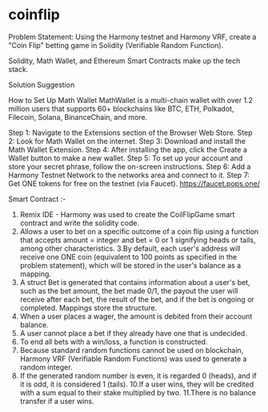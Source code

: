 # coinflip
Problem Statement: Using the Harmony testnet and Harmony VRF, create a "Coin Flip" betting game in Solidity (Verifiable Random Function).

Solidity, Math Wallet, and Ethereum Smart Contracts make up the tech stack.

Solution Suggestion

How to Set Up Math Wallet
MathWallet is a multi-chain wallet with over 1.2 million users that supports 60+ blockchains like BTC, ETH, Polkadot, Filecoin, Solana, BinanceChain, and more.

Step 1: Navigate to the Extensions section of the Browser Web Store.
Step 2: Look for Math Wallet on the internet.
Step 3: Download and install the Math Wallet Extension.
Step 4: After installing the app, click the Create a Wallet button to make a new wallet.
Step 5: To set up your account and store your secret phrase, follow the on-screen instructions.
Step 6: Add a Harmony Testnet Network to the networks area and connect to it.
Step 7: Get ONE tokens for free on the testnet (via Faucet). https://faucet.pops.one/


Smart Contract :-
1. Remix IDE - Harmony was used to create the CoilFlipGame smart contract and write the solidity code.
2. Allows a user to bet on a specific outcome of a coin flip using a function that accepts amount = integer and bet = 0 or 1 signifying heads or tails, among other characteristics.
3.By default, each user's address will receive one ONE coin (equivalent to 100 points as specified in the problem statement), which will be stored in the user's balance as a mapping.
4. A struct Bet is generated that contains information about a user's bet, such as the bet amount, the bet made 0/1, the payout the user will receive after each bet, the result of the bet, and if the bet is ongoing or completed. Mappings store the structure.
5. When a user places a wager, the amount is debited from their account balance.
6. A user cannot place a bet if they already have one that is undecided.
7. To end all bets with a win/loss, a function is constructed.
8. Because standard random functions cannot be used on blockchain, Harmony VRF (Verifiable Random Functions) was used to generate a random integer.
9. If the generated random number is even, it is regarded 0 (heads), and if it is odd, it is considered 1 (tails).
10.If a user wins, they will be credited with a sum equal to their stake multiplied by two.
11.There is no balance transfer if a user wins.

	
